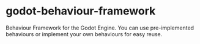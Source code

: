 # godot-behaviour-framework
Behaviour Framework for the Godot Engine. You can use pre-implemented behaviours or implement your own behaviours for easy reuse.
